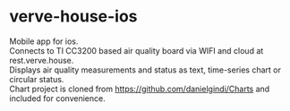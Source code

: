 # verve-house-ios  
Mobile app for ios.   
Connects to TI CC3200 based air quality board via WIFI and cloud at rest.verve.house.   
Displays air quality measurements and status as text, time-series chart or circular status.  
Chart project is cloned from https://github.com/danielgindi/Charts  and included for convenience.  
